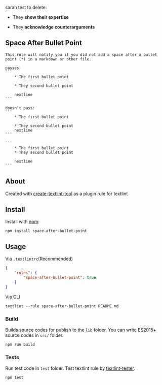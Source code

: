 sarah test to delete:

* They <b>show their expertise</b>

* They <b><span data-revealword="admit">acknowledge</span> counterarguments</b>



## Space After Bullet Point
    This rule will notify you if you did not add a space after a bullet point (*) in a markdown or other file.

    passes:
    ```
        * The first bullet point

        * They second bullet point

        nextline
    ```

    doesn't pass:
    ```
        * The first bullet point

        * They second bullet point
        nextline
    ```

    ```
        * The first bullet point
        * They second bullet point

        nextline
    ```
    

## About
 Created with [create-textlint-tool](https://github.com/textlint/create-textlint-rule) as a plugin rule for textlint

## Install

Install with [npm](https://www.npmjs.com/):

    npm install space-after-bullet-point

## Usage

Via `.textlintrc`(Recommended)

```json
{
    "rules": {
        "space-after-bullet-point": true
    }
}
```

Via CLI

```
textlint --rule space-after-bullet-point README.md
```

### Build

Builds source codes for publish to the `lib` folder.
You can write ES2015+ source codes in `src/` folder.

    npm run build

### Tests

Run test code in `test` folder.
Test textlint rule by [textlint-tester](https://github.com/textlint/textlint-tester "textlint-tester").

    npm test
 

